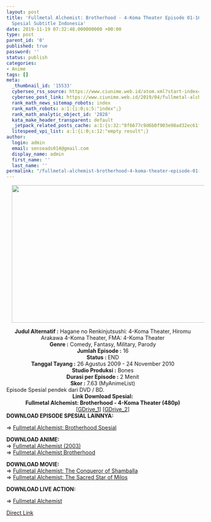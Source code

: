 ```yaml
---
layout: post
title: 'Fullmetal Alchemist: Brotherhood - 4-Koma Theater Episode 01-16 END [Batch]
  Spesial Subtitle Indonesia'
date: 2019-11-19 07:32:48.000000000 +00:00
type: post
parent_id: '0'
published: true
password: ''
status: publish
categories:
- Anime
tags: []
meta:
  _thumbnail_id: '15533'
  cyberseo_rss_source: https://www.ciunime.web.id/atom.xml?start-index=3151&max-results=150
  cyberseo_post_link: https://www.ciunime.web.id/2019/04/fullmetal-alchemist-brotherhood-4-koma.html
  rank_math_news_sitemap_robots: index
  rank_math_robots: a:1:{i:0;s:5:"index";}
  rank_math_analytic_object_id: '2828'
  kata_make_header_transparent: default
  _jetpack_related_posts_cache: a:1:{s:32:"8f6677c9d6b0f903e98ad32ec61f8deb";a:2:{s:7:"expires";i:1663197283;s:7:"payload";a:0:{}}}
  litespeed_vpi_list: a:1:{i:0;s:12:"empty result";}
author:
  login: admin
  email: senseads014@gmail.com
  display_name: admin
  first_name: ''
  last_name: ''
permalink: "/fullmetal-alchemist-brotherhood-4-koma-theater-episode-01-16-end-batch-spesial-subtitle-indonesia/"
---
```

<div class="separator" style="clear: both; text-align: center;"><a href="https://3.bp.blogspot.com/-8SBp3l-03Ys/XLRcTAS10yI/AAAAAAAAQeo/AhJKDo7dvb80CNfoFLZB4ESMyZZtf87bgCLcBGAs/s1600/Fullmetal%2BAlchemist%2B-%2BBrotherhood%2B-%2B4-Koma%2BTheater.jpg" imageanchor="1" style="margin-left: 1em; margin-right: 1em;"><img border="0" data-original-height="720" data-original-width="1280" height="360" src="{{ site.baseurl }}/assets/2019/11/Fullmetal%2BAlchemist%2B-%2BBrotherhood%2B-%2B4-Koma%2BTheater.jpg" width="640" /></a></div>
<p>
<div style="text-align: center;"><b>Judul</b><b><b> Alternatif</b> :</b> Hagane no Renkinjutsushi: 4-Koma Theater, Hiromu Arakawa 4-Koma Theater, FMA: 4-Koma Theater</div>
<div style="text-align: center;"><b><b>Genre :</b></b> Comedy, Fantasy, Military, Parody</div>
<div style="text-align: center;"><b>Jumlah Episode :</b> 16<br /><b>Status :&nbsp;</b>END<br /><b>Tanggal Tayang :</b> 26 Agustus 2009 - 24 November 2010<br /><b>Studio Produksi :</b> Bones<br /><b>Durasi per Episode :</b> 2 Menit</div>
<div style="text-align: center;"><b>Skor :</b> 7.63 (MyAnimeList)</div>
<div style="text-align: center;"></div>
<div style="text-align: justify;">Episode Spesial pendek dari DVD / BD.</div>
<div style="text-align: justify;"></div>
<div style="text-align: justify;"></div>
<div style="text-align: center;"><b>Link Download Spesial:</b></div>
<div style="text-align: center;"><b>Fullmetal Alchemist: Brotherhood - 4-Koma Theater (480p)</b></div>
<div style="text-align: center;">[<a href="https://drive.google.com/uc?export=download&amp;id=1xxRvBfcFWQeEKhnq8HCVhWLOvqXqj8G9" target="_blank" rel="noopener">GDrive_1</a>] [<a href="https://drive.google.com/uc?export=download&amp;id=0B316RPW5nT4ZU0x0dkJjTzRoekk" target="_blank" rel="noopener">GDrive_2</a>]
<div style="text-align: left;">
<div style="text-align: left;"><b>DOWNLOAD EPISODE SPESIAL&nbsp;</b><b>LAINNYA</b><b>:</b></p>
<p>=&gt;&nbsp;<a href="https://www.ciunime.web.id/2019/04/fullmetal-alchemist-brotherhood-spesial.html" target="_blank" rel="noopener">Fullmetal Alchemist: Brotherhood Spesial</a></p>
<div style="text-align: left;"><b>DOWNLOAD ANIME:</b></div>
<div style="text-align: left;"></div>
<div style="text-align: left;">=&gt;&nbsp;<a href="https://www.ciunime.web.id/2019/08/fullmetal-alchemist-episode-01-51-end.html" target="_blank" rel="noopener">Fullmetal Alchemist (2003)</a></div>
<div style="text-align: left;">=&gt;&nbsp;<a href="https://www.ciunime.web.id/2018/11/fullmetal-alchemist-brotherhood-episode.html" target="_blank" rel="noopener">Fullmetal Alchemist Brotherhood</a></p>
</div>
<div style="text-align: left;"><b>DOWNLOAD MOVIE</b><b>:</b></div>
<div style="text-align: left;"></div>
<div style="text-align: left;">=&gt;&nbsp;<a href="https://www.ciunime.web.id/2019/01/fullmetal-alchemist-conqueror-of.html" target="_blank" rel="noopener">Fullmetal Alchemist: The Conqueror of Shamballa</a></div>
<div style="text-align: left;">=&gt;&nbsp;<a href="https://www.ciunime.web.id/2019/01/fullmetal-alchemist-sacred-star-of.html" target="_blank" rel="noopener">Fullmetal Alchemist: The Sacred Star of Milos</a></p>
</div>
</div>
<div style="text-align: left;">
<div style="text-align: left;"><b>DOWNLOAD LIVE ACTION:</b></p>
<p>=&gt;&nbsp;<a href="https://www.ciunime.web.id/2019/01/fullmetal-alchemist-live-action.html" target="_blank" rel="noopener">Fullmetal Alchemist</a></p>
</div>
</div>
</div>
</div>
<link rel="stylesheet" href="https://cdnjs.cloudflare.com/ajax/libs/font-awesome/4.7.0/css/font-awesome.min.css" />
<div class="divbtn"> <a href="https://handymansurrender.com/fihup8buzv?key=94550f7ce39444073321dde3b8782f97" class="btn"><i class="fa fa-download"></i> Direct Link</a> </div>
